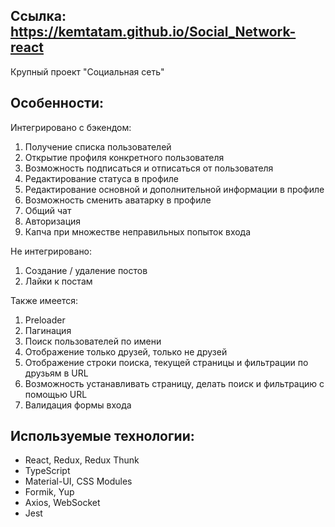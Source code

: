 ## Ссылка: https://kemtatam.github.io/Social_Network-react

Крупный проект "Социальная сеть"

## Особенности:
Интегрировано с бэкендом:
1. Получение списка пользователей
2. Открытие профиля конкретного пользователя
3. Возможность подписаться и отписаться от пользователя
4. Редактирование статуса в профиле
5. Редактирование основной и дополнительной информации в профиле
6. Возможность сменить аватарку в профиле
7. Общий чат
8. Авторизация
9. Капча при множестве неправильных попыток входа

Не интегрировано:
1. Создание / удаление постов
2. Лайки к постам

Также имеется:
1. Preloader
2. Пагинация
3. Поиск пользователей по имени
4. Отображение только друзей, только не друзей
5. Отображение строки поиска, текущей страницы и фильтрации по друзьям в URL
6. Возможность устанавливать страницу, делать поиск и фильтрацию с помощью URL
7. Валидация формы входа

## Используемые технологии:
<ul>
  <li>React, Redux, Redux Thunk</li>  
  <li>TypeScript</li> 
  <li>Material-UI, CSS Modules</li> 
  <li>Formik, Yup</li> 
  <li>Axios, WebSocket</li> 
  <li>Jest</li>
</ul>


